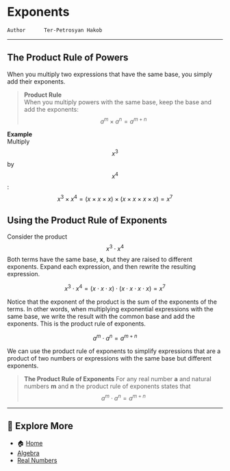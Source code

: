 # Exponents

```info
Author      Ter-Petrosyan Hakob
```

---

## The Product Rule of Powers

When you multiply two expressions that have the same base, you simply add their exponents.

> **Product Rule**  
> When you multiply powers with the same base, keep the base and add the exponents:  
> $$
>   a^m \times a^n = a^{m + n}
> $$

**Example**  
   Multiply $$x^3$$ by $$x^4$$:  
   $$
     x^3 \times x^4 
     = (x \times x \times x) \times (x \times x \times x \times x) 
     = x^7
   $$

## Using the Product Rule of Exponents

Consider the product $$x^3\cdot x^4$$ Both terms have the same base, **x**, but they are raised to different exponents. Expand each
expression, and then rewrite the resulting expression.

$$
x^3\cdot x^4 = (x\cdot x \cdot x) \cdot (x \cdot x \cdot x \cdot x) = x^7
$$

Notice that the exponent of the product is the sum of the exponents of the terms. In other words, when multiplying
exponential expressions with the same base, we write the result with the common base and add the exponents. This is
the product rule of exponents.

$$
a^m \cdot a^n=a^{m+n}
$$

We can use the product rule of exponents to simplify
expressions that are a product of two numbers or expressions with the same base but different exponents.

> **The Product Rule of Exponents** For any real number **a** and natural numbers **m** and **n** the product rule of exponents states that
> $$ a^m \cdot a^n=a^{m+n} $$

---

## 📌 Explore More

- 🏠 [Home](./../../../README.md)
- [Algebra](./../tutorials.md)
- [Real Numbers](./1_Real_Numbers.md)
